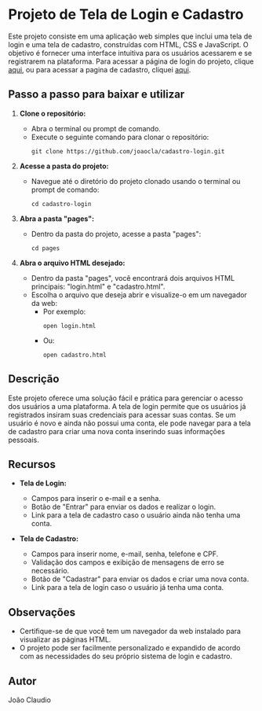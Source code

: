 # Projeto de Tela de Login e Cadastro

Este projeto consiste em uma aplicação web simples que inclui uma tela de login e uma tela de cadastro, construídas com HTML, CSS e JavaScript. O objetivo é fornecer uma interface intuitiva para os usuários acessarem e se registrarem na plataforma.
Para acessar a página de login do projeto, clique <a href="https://joaocla.github.io/cadastro-login/pages/login.html" target="_blank">aqui</a>, ou para acessar a pagina de cadastro, cliquei <a href="https://joaocla.github.io/cadastro-login/pages/cadastro.html" target="_blank">aqui</a>.

## Passo a passo para baixar e utilizar

1. **Clone o repositório:** 
   - Abra o terminal ou prompt de comando.
   - Execute o seguinte comando para clonar o repositório:
     ```
     git clone https://github.com/joaocla/cadastro-login.git
     ```
     
2. **Acesse a pasta do projeto:**
   - Navegue até o diretório do projeto clonado usando o terminal ou prompt de comando:
     ```
     cd cadastro-login
     ```

3. **Abra a pasta "pages":**
   - Dentro da pasta do projeto, acesse a pasta "pages":
     ```
     cd pages
     ```

4. **Abra o arquivo HTML desejado:**
   - Dentro da pasta "pages", você encontrará dois arquivos HTML principais: "login.html" e "cadastro.html".
   - Escolha o arquivo que deseja abrir e visualize-o em um navegador da web:
     - Por exemplo:
       ```
       open login.html
       ```
     - Ou:
       ```
       open cadastro.html
       ```

## Descrição

Este projeto oferece uma solução fácil e prática para gerenciar o acesso dos usuários a uma plataforma. A tela de login permite que os usuários já registrados insiram suas credenciais para acessar suas contas. Se um usuário é novo e ainda não possui uma conta, ele pode navegar para a tela de cadastro para criar uma nova conta inserindo suas informações pessoais.

## Recursos

- **Tela de Login:**
  - Campos para inserir o e-mail e a senha.
  - Botão de "Entrar" para enviar os dados e realizar o login.
  - Link para a tela de cadastro caso o usuário ainda não tenha uma conta.

- **Tela de Cadastro:**
  - Campos para inserir nome, e-mail, senha, telefone e CPF.
  - Validação dos campos e exibição de mensagens de erro se necessário.
  - Botão de "Cadastrar" para enviar os dados e criar uma nova conta.
  - Link para a tela de login caso o usuário já tenha uma conta.

## Observações

- Certifique-se de que você tem um navegador da web instalado para visualizar as páginas HTML.
- O projeto pode ser facilmente personalizado e expandido de acordo com as necessidades do seu próprio sistema de login e cadastro.

## Autor
João Claudio
